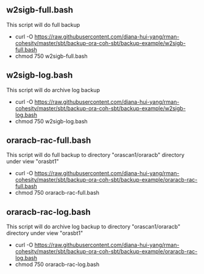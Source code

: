 ## w2sigb-full.bash
This script will do full backup

- curl -O https://raw.githubusercontent.com/diana-hui-yang/rman-cohesity/master/sbt/backup-ora-coh-sbt/backup-example/w2sigb-full.bash
- chmod 750 w2sigb-full.bash

## w2sigb-log.bash
This script will do archive log backup

- curl -O https://raw.githubusercontent.com/diana-hui-yang/rman-cohesity/master/sbt/backup-ora-coh-sbt/backup-example/w2sigb-log.bash
- chmod 750 w2sigb-log.bash

## oraracb-rac-full.bash
This script will do full backup to directory "orascan1/oraracb" directory under view "orasbt1" 

- curl -O https://raw.githubusercontent.com/diana-hui-yang/rman-cohesity/master/sbt/backup-ora-coh-sbt/backup-example/oraracb-rac-full.bash
- chmod 750 oraracb-rac-full.bash

## oraracb-rac-log.bash
This script will do archive log backup to directory "orascan1/oraracb" directory under view "orasbt1"

- curl -O https://raw.githubusercontent.com/diana-hui-yang/rman-cohesity/master/sbt/backup-ora-coh-sbt/backup-example/oraracb-rac-log.bash
- chmod 750 oraracb-rac-log.bash
